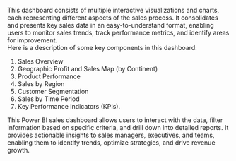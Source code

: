 This dashboard consists of multiple interactive visualizations and charts, each representing different aspects of the sales process. It consolidates and presents key sales data in an easy-to-understand format, enabling users to monitor sales trends, track performance metrics, and identify areas for improvement.  
Here is a description of some key components in this dashboard:  
1. Sales Overview
2. Geographic Profit and Sales Map (by Continent)
3. Product Performance
4. Sales by Region
5. Customer Segmentation
6. Sales by Time Period
7. Key Performance Indicators (KPIs).

This Power BI sales dashboard allows users to interact with the data, filter information based on specific criteria, and drill down into detailed reports. It provides actionable insights to sales managers, executives, and teams, enabling them to identify trends, optimize strategies, and drive revenue growth.
